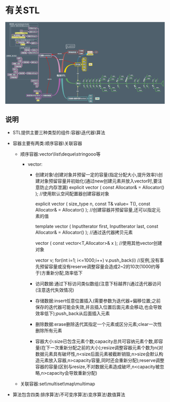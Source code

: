 # 有关STL

![](doc/有关STL.png)

## 说明
- STL提供主要三种类型的组件:容器\迭代器\算法
- 容器主要有两类:顺序容器\关联容器
    - 顺序容器:vector\list\deque\stringooo等
        - vector:
            - 创建对象\创建对象并预留一定的容量(指定分配大小,提升效率)\创建对象预留容量并初始化(通过new创建元素并放入vector时,要注意防止内存泄漏)
                explicit vector ( const Allocator& = Allocator() ); //使用默认空间配置器创建容器对象 
                
                explicit vector ( size_type n, const T& value= T(), const Allocator& = Allocator() ); //创建容器并预留容量,还可以指定元素的值

                template <class InputIterator>
                vector ( InputIterator first, InputIterator last, const Allocator& = Allocator() ); //通过迭代器拷贝元素

                vector ( const vector<T,Allocator>& x ); //使用其他vector创建对象

                vector<int> v;
                for(int i=1; i<=1000;i++) v.push_back(i) //反例,没有事先预留容量或没有reserve调整容量会造成2~2的10次(1000约等于)方重新分配,效率低下
 
            - 访问数据:通过下标访问类似数组(注意下标越界)\通过迭代器访问(注意迭代失效情况)
            - 存储数据:insert任意位置插入(需要参数为迭代器+偏移位置;之前保存的迭代器可能会失效,并且插入位置后面元素会移动,也会导致效率低下);push_back从后面插入元素
            - 删除数据:erase删除迭代其指定一个元素或区分元素;clear一次性删除所有元素
            - 容器大小:size已包含元素个数;capacity总共可容纳元素个数,即容量(在下一次重新分配之前的大小);resize调整容器元素个数为n(对数据元素具有破坏性,n<size后面元素被截断销毁,n>size会默认构造元素放入容器,n>capacity容量,同时还会重新分配);reserve调整容器的容量(区别与resize,不对数据元素造成破坏,n<capacity被忽略,n>capacity会导致重新分配)
    
    - 关联容器:set\multiset\map\multimap 

- 算法包含四类:排序算法\不可变序算法\变序算法\数值算法

